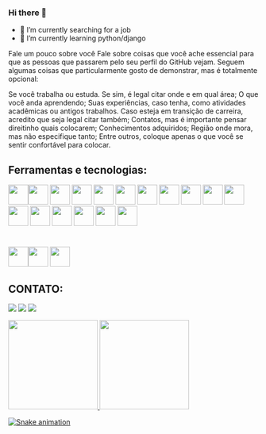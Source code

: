 ### Hi there 👋

- 🔭 I’m currently searching for a job
- 🌱 I’m currently learning python/django

Fale um pouco sobre você
Fale sobre coisas que você ache essencial para que as pessoas que passarem pelo seu perfil do GitHub vejam. Seguem algumas coisas que particularmente gosto de demonstrar, mas é totalmente opcional:

Se você trabalha ou estuda. Se sim, é legal citar onde e em qual área;
O que você anda aprendendo;
Suas experiências, caso tenha, como atividades acadêmicas ou antigos trabalhos. Caso esteja em transição de carreira, acredito que seja legal citar também;
Contatos, mas é importante pensar direitinho quais colocarem;
Conhecimentos adquiridos;
Região onde mora, mas não especifique tanto;
Entre outros, coloque apenas o que você se sentir confortável para colocar.

## Ferramentas e tecnologias:

<img src="https://cdn.jsdelivr.net/gh/devicons/devicon/icons/javascript/javascript-original.svg" width="40" height="40" margin="10" /><img src="https://cdn.jsdelivr.net/gh/devicons/devicon/icons/python/python-original-wordmark.svg" width="40" height="40" />
<img src="https://cdn.jsdelivr.net/gh/devicons/devicon/icons/nodejs/nodejs-original-wordmark.svg" width="40" height="40" />
<img src="https://cdn.jsdelivr.net/gh/devicons/devicon/icons/typescript/typescript-plain.svg" width="40" height="40" />
<img src="https://cdn.jsdelivr.net/gh/devicons/devicon/icons/django/django-plain.svg" width="40" height="40" />
<img src="https://cdn.jsdelivr.net/gh/devicons/devicon/icons/postgresql/postgresql-original-wordmark.svg" width="40" height="40" />
<img src="https://cdn.jsdelivr.net/gh/devicons/devicon/icons/git/git-original.svg" width="40" height="40" />
<img src="https://cdn.jsdelivr.net/gh/devicons/devicon/icons/docker/docker-original-wordmark.svg" width="40" height="40" />
<img src="https://cdn.jsdelivr.net/gh/devicons/devicon/icons/sqlite/sqlite-original.svg" width="40" height="40" />
<img src="https://cdn.jsdelivr.net/gh/devicons/devicon/icons/ubuntu/ubuntu-plain.svg" width="40" height="40" />
<img src="https://cdn.jsdelivr.net/gh/devicons/devicon/icons/vscode/vscode-original.svg" width="40" height="40" />
<img src="https://cdn.jsdelivr.net/gh/devicons/devicon/icons/heroku/heroku-original.svg" width="40" height="40" />
<img src="https://cdn.jsdelivr.net/gh/devicons/devicon/icons/react/react-original-wordmark.svg" width="40" height="40" />
<img src="https://cdn.jsdelivr.net/gh/devicons/devicon/icons/redux/redux-original.svg" width="40" height="40" />
<img src="https://cdn.jsdelivr.net/gh/devicons/devicon/icons/css3/css3-original-wordmark.svg" width="40" height="40" />
<img src="https://cdn.jsdelivr.net/gh/devicons/devicon/icons/html5/html5-original-wordmark.svg" width="40" height="40" />
<img src="https://cdn.jsdelivr.net/gh/devicons/devicon/icons/materialui/materialui-original.svg" width="40" height="40" />
#
<img src="https://cdn.jsdelivr.net/gh/devicons/devicon/icons/jira/jira-original-wordmark.svg" width="40" height="40" /><img src="https://cdn.jsdelivr.net/gh/devicons/devicon/icons/slack/slack-original.svg" width="40" height="40" />
<img src="https://cdn.jsdelivr.net/gh/devicons/devicon/icons/trello/trello-plain.svg" width="40" height="40" />



## CONTATO:
<a href="https://www.linkedin.com/in/pauloguarnieri" target="_blank"><img src="https://img.shields.io/badge/-LinkedIn-%230077B5?style=for-the-badge&logo=linkedin&logoColor=white" target="_blank"></a>
<a href="https://instagram.com/paulo.guarnieri" target="_blank"><img src="https://img.shields.io/badge/-Instagram-%23E4405F?style=for-the-badge&logo=instagram&logoColor=white" target="_blank"></a>
<a href = "mailto:paulo.r.guarnieri@hotmail.com"><img src="https://img.shields.io/badge/Gmail-D14836?style=for-the-badge&logo=gmail&logoColor=white" target="_blank"></a>

<div>
<a href="https://github.com/pauloguarnieri">
<img height="180em" src="https://github-readme-stats.vercel.app/api/top-langs/?username=pauloguarnieri&layout=compact&langs_count=7&theme=dracula"/>
<img height="180em" src="https://github-readme-stats.vercel.app/api?username=pauloguarnieri&show_icons=true&theme=dracula&include_all_commits=true&count_private=true"/>
</div>

![Snake animation](https://github.com/pauloguarnieri/pauloguarnieri/blob/output/github-contribution-grid-snake.svg)
  
<!--
**pauloguarnieri/pauloguarnieri** is a ✨ _special_ ✨ repository because its `README.md` (this file) appears on your GitHub profile.

Here are some ideas to get you started:
<img src="https://cdn.jsdelivr.net/gh/devicons/devicon/icons/mongodb/mongodb-original-wordmark.svg" />


- 👯 I’m looking to collaborate on ...
- 🤔 I’m looking for help with ...
- 💬 Ask me about ...
- 📫 How to reach me: ...
- 😄 Pronouns: ...
- ⚡ Fun fact: ...
-->
